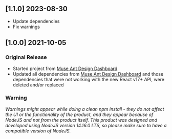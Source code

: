 ## [1.1.0] 2023-08-30

- Update dependencies
- Fix warnings

## [1.0.0] 2021-10-05

### Original Release

- Started project from [Muse Ant Design Dashboard](https://www.creative-tim.com/product/muse-ant-design-dashboard?ref=changelog-madd)
- Updated all dependencies from [Muse Ant Design Dashboard](https://www.creative-tim.com/product/muse-ant-design-dashboard?ref=changelog-madd) and those dependencies that were not working with the new React v17+ API, were deleted and/or replaced

### Warning

_Warnings might appear while doing a clean npm install - they do not affect the UI or the functionality of the product, and they appear because of NodeJS and not from the product itself._
_This product was designed and developed using NodeJS version 14.16.0 LTS, so please make sure to have a compatible version of NodeJS._
